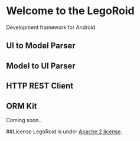 # **Welcome to the LegoRoid**

Development framework for Android

## UI to Model Parser

## Model to UI Parser

## HTTP REST Client

## ORM Kit

Coming soon..

##License
LegoRoid is under [Apache 2 license](http://www.apache.org/licenses/LICENSE-2.0.html).
